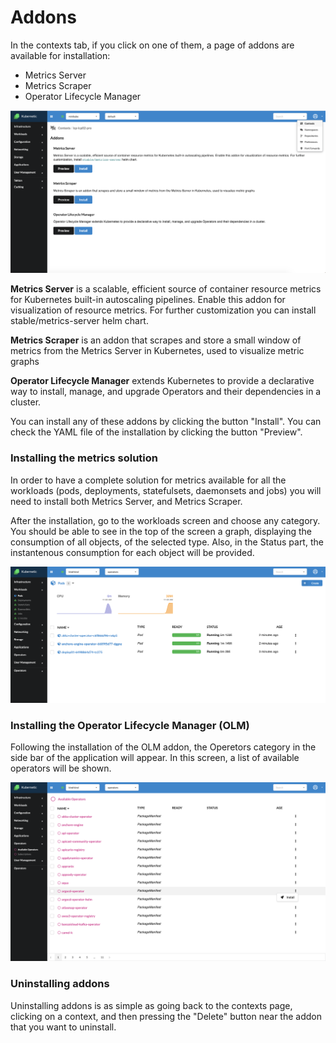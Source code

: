 # Addons

In the contexts tab, if you click on one of them, a page of addons are available for installation:
* Metrics Server
* Metrics Scraper
* Operator Lifecycle Manager

![Addons list](../images/addons.png)

**Metrics Server** is a scalable, efficient source of container resource metrics for Kubernetes built-in autoscaling pipelines. Enable this addon for visualization of resource metrics. For further customization you can install stable/metrics-server helm chart.

**Metrics Scraper**  is an addon that scrapes and store a small window of metrics from the Metrics Server in Kubernetes, used to visualize metric graphs

**Operator Lifecycle Manager** extends Kubernetes to provide a declarative way to install, manage, and upgrade Operators and their dependencies in a cluster.

You can install any of these addons by clicking the button "Install". You can check the YAML file of the installation by clicking the button "Preview". 


### Installing the metrics solution

In order to have a complete solution for metrics available for all the workloads (pods, deployments, statefulsets, daemonsets and jobs) you will need to install both Metrics Server, and Metrics Scraper. 

After the installation, go to the workloads screen and choose any category. You should be able to see in the top of the screen a graph, displaying the consumption of all objects, of the selected type. Also, in the Status part, the instantenous consumption for each object will be provided.

![Metrics for pods](../images/metrics.png)

### Installing the Operator Lifecycle Manager (OLM)

Following the installation of the OLM addon, the Operetors category in the side bar of the application will appear. In this screen, a list of available operators will be shown. 

![Operators list](../images/operators.png)

### Uninstalling addons

Uninstalling addons is as simple as going back to the contexts page, clicking on a context, and then pressing the "Delete" button near the addon that you want to uninstall. 